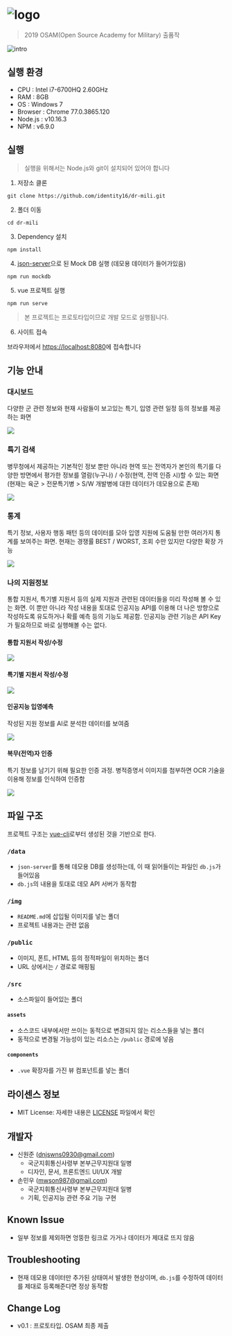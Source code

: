 # ![logo](./public/img/logo.png)
> 2019 OSAM(Open Source Academy for Military) 출품작

![intro](./img/intro.gif)

## 실행 환경
- CPU : Intel i7-6700HQ 2.60GHz
- RAM : 8GB
- OS : Windows 7
- Browser : Chrome 77.0.3865.120
- Node.js : v10.16.3
- NPM : v6.9.0

## 실행
> 실행을 위해서는 Node.js와 git이 설치되어 있어야 합니다
1. 저장소 클론
```
git clone https://github.com/identity16/dr-mili.git
```
2. 폴더 이동
```
cd dr-mili
```
3. Dependency 설치
```
npm install
```
4. [json-server](https://github.com/typicode/json-server)으로 된 Mock DB 실행 (데모용 데이터가 들어가있음)
```
npm run mockdb
```
5. vue 프로젝트 실행
```
npm run serve
```
> 본 프로젝트는 프로토타입이므로 개발 모드로 실행됩니다.
6. 사이트 접속

브라우저에서 [https://localhost:8080](https://localhost:8080)에 접속합니다

## 기능 안내

### 대시보드

다양한 군 관련 정보와 현재 사람들이 보고있는 특기, 입영 관련 일정 등의 정보를 제공하는 화면

![](./img/dashboard.png)

### 특기 검색

병무청에서 제공하는 기본적인 정보 뿐만 아니라 현역 또는 전역자가 본인의 특기를 다양한 방면에서 평가한 정보를 열람(누구나) / 수정(현역, 전역 인증 시)할 수 있는 화면(현재는 육군 > 전문특기병 > S/W 개발병에 대한 데이터가 데모용으로 존재)

![](./img/search.png)

### 통계

특기 정보, 사용자 행동 패턴 등의 데이터를 모아 입영 지원에 도움될 만한 여러가지 통계를 보여주는 화면. 현재는 경쟁률 BEST / WORST, 조회 수만 있지만 다양한 확장 가능

![](./img/statistics.png)

### 나의 지원정보

통합 지원서, 특기별 지원서 등의 실제 지원과 관련된 데이터들을 미리 작성해 볼 수 있는 화면. 이 뿐만 아니라 작성 내용을 토대로 인공지능 API를 이용해 더 나은 방향으로 작성하도록 유도하거나 확률 예측 등의 기능도 제공함. 인공지능 관련 기능은 API Key가 필요하므로 바로 실행해볼 수는 없다.

#### 통합 지원서 작성/수정

![](./img/apply1.png)

#### 특기별 지원서 작성/수정

![](./img/apply2.png)

#### 인공지능 입영예측

작성된 지원 정보를 AI로 분석한 데이터를 보여줌

![](./img/ai1.PNG)

#### 복무(전역)자 인증

특기 정보를 남기기 위해 필요한 인증 과정. 병적증명서 이미지를 첨부하면 OCR 기술을 이용해 정보를 인식하여 인증함

![](./img/ai2.PNG)

## 파일 구조
프로젝트 구조는 [vue-cli](https://github.com/vuejs/vue-cli)로부터 생성된 것을 기반으로 한다.

### `/data`
- `json-server`를 통해 데모용 DB를 생성하는데, 이 때 읽어들이는 파일인 `db.js`가 들어있음
- `db.js`의 내용을 토대로 데모 API 서버가 동작함

### `/img`
- `README.md`에 삽입될 이미지를 넣는 폴더
- 프로젝트 내용과는 관련 없음

### `/public`
- 이미지, 폰트, HTML 등의 정적파일이 위치하는 폴더
- URL 상에서는 `/` 경로로 매핑됨

### `/src`
- 소스파일이 들어있는 폴더

#### `assets`
- 소스코드 내부에서만 쓰이는 동적으로 변경되지 않는 리소스들을 넣는 폴더
- 동적으로 변경될 가능성이 있는 리소스는 `/public` 경로에 넣음

#### `components`
- `.vue` 확장자를 가진 뷰 컴포넌트를 넣는 폴더

## 라이센스 정보
- MIT License: 자세한 내용은 [LICENSE](https://github.com/identity16/dr-mili/blob/master/LICENSE) 파일에서 확인

## 개발자
- 신원준 (dnjswns0930@gmail.com)
  - 국군지휘통신사령부 본부근무지원대 일병
  - 디자인, 문서, 프론트엔드 UI/UX 개발
- 손민우 (mwson987@gmail.com)
  - 국군지휘통신사령부 본부근무지원대 일병
  - 기획, 인공지능 관련 주요 기능 구현

## Known Issue
- 일부 정보를 제외하면 엉뚱한 링크로 가거나 데이터가 제대로 뜨지 않음

## Troubleshooting
- 현재 데모용 데이터만 추가된 상태여서 발생한 현상이며, `db.js`를 수정하여 데이터를 제대로 등록해준다면 정상 동작함

## Change Log
- v0.1 : 프로토타입. OSAM 최종 제출
